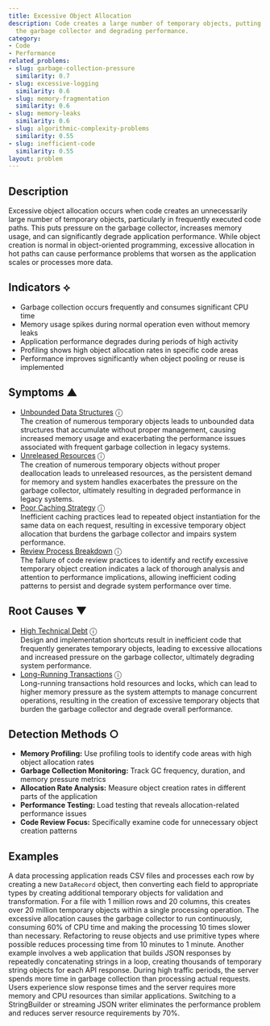```yaml
---
title: Excessive Object Allocation
description: Code creates a large number of temporary objects, putting pressure on
  the garbage collector and degrading performance.
category:
- Code
- Performance
related_problems:
- slug: garbage-collection-pressure
  similarity: 0.7
- slug: excessive-logging
  similarity: 0.6
- slug: memory-fragmentation
  similarity: 0.6
- slug: memory-leaks
  similarity: 0.6
- slug: algorithmic-complexity-problems
  similarity: 0.55
- slug: inefficient-code
  similarity: 0.55
layout: problem
---
```


## Description

Excessive object allocation occurs when code creates an unnecessarily large number of temporary objects, particularly in frequently executed code paths. This puts pressure on the garbage collector, increases memory usage, and can significantly degrade application performance. While object creation is normal in object-oriented programming, excessive allocation in hot paths can cause performance problems that worsen as the application scales or processes more data.

## Indicators ⟡
- Garbage collection occurs frequently and consumes significant CPU time
- Memory usage spikes during normal operation even without memory leaks
- Application performance degrades during periods of high activity
- Profiling shows high object allocation rates in specific code areas
- Performance improves significantly when object pooling or reuse is implemented

## Symptoms ▲
- [Unbounded Data Structures](unbounded-data-structures.md) <span class="info-tooltip" title="Confidence: 0.488, Strength: 0.732">ⓘ</span>
<br/>  The creation of numerous temporary objects leads to unbounded data structures that accumulate without proper management, causing increased memory usage and exacerbating the performance issues associated with frequent garbage collection in legacy systems.
- [Unreleased Resources](unreleased-resources.md) <span class="info-tooltip" title="Confidence: 0.394, Strength: 0.662">ⓘ</span>
<br/>  The creation of numerous temporary objects without proper deallocation leads to unreleased resources, as the persistent demand for memory and system handles exacerbates the pressure on the garbage collector, ultimately resulting in degraded performance in legacy systems.
- [Poor Caching Strategy](poor-caching-strategy.md) <span class="info-tooltip" title="Confidence: 0.373, Strength: 0.661">ⓘ</span>
<br/>  Inefficient caching practices lead to repeated object instantiation for the same data on each request, resulting in excessive temporary object allocation that burdens the garbage collector and impairs system performance.
- [Review Process Breakdown](review-process-breakdown.md) <span class="info-tooltip" title="Confidence: 0.309, Strength: 0.609">ⓘ</span>
<br/>  The failure of code review practices to identify and rectify excessive temporary object creation indicates a lack of thorough analysis and attention to performance implications, allowing inefficient coding patterns to persist and degrade system performance over time.

## Root Causes ▼
- [High Technical Debt](high-technical-debt.md) <span class="info-tooltip" title="Confidence: 0.314, Strength: 0.864">ⓘ</span>
<br/>  Design and implementation shortcuts result in inefficient code that frequently generates temporary objects, leading to excessive allocations and increased pressure on the garbage collector, ultimately degrading system performance.
- [Long-Running Transactions](long-running-transactions.md) <span class="info-tooltip" title="Confidence: 0.307, Strength: 0.891">ⓘ</span>
<br/>  Long-running transactions hold resources and locks, which can lead to higher memory pressure as the system attempts to manage concurrent operations, resulting in the creation of excessive temporary objects that burden the garbage collector and degrade overall performance.

## Detection Methods ○
- **Memory Profiling:** Use profiling tools to identify code areas with high object allocation rates
- **Garbage Collection Monitoring:** Track GC frequency, duration, and memory pressure metrics
- **Allocation Rate Analysis:** Measure object creation rates in different parts of the application
- **Performance Testing:** Load testing that reveals allocation-related performance issues
- **Code Review Focus:** Specifically examine code for unnecessary object creation patterns

## Examples

A data processing application reads CSV files and processes each row by creating a new `DataRecord` object, then converting each field to appropriate types by creating additional temporary objects for validation and transformation. For a file with 1 million rows and 20 columns, this creates over 20 million temporary objects within a single processing operation. The excessive allocation causes the garbage collector to run continuously, consuming 60% of CPU time and making the processing 10 times slower than necessary. Refactoring to reuse objects and use primitive types where possible reduces processing time from 10 minutes to 1 minute. Another example involves a web application that builds JSON responses by repeatedly concatenating strings in a loop, creating thousands of temporary string objects for each API response. During high traffic periods, the server spends more time in garbage collection than processing actual requests. Users experience slow response times and the server requires more memory and CPU resources than similar applications. Switching to a StringBuilder or streaming JSON writer eliminates the performance problem and reduces server resource requirements by 70%.
